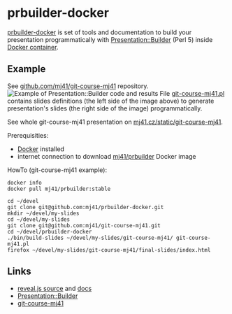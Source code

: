 prbuilder-docker
================

[prbuilder-docker](https://github.com/mj41/prbuilder-docker) is set of tools and documentation to build your presentation programmatically with [Presentation::Builder](https://github.com/mj41/Presentation-Builder) (Perl 5) inside [Docker container](https://registry.hub.docker.com/u/mj41/prbuilder/).

Example
-------

See [github.com/mj41/git-course-mj41](https://github.com/mj41/git-course-mj41) repository. 
![Example of Presentation::Builder code and results](https://raw.githubusercontent.com/mj41/prbuilder-docker/master/docs/git-course-example.png)
File [git-course-mj41.pl](https://github.com/mj41/git-course-mj41/blob/master/git-course-mj41.pl#L200)
contains slides definitions (the left side of the image above) to generate presentation's slides 
(the right side of the image) programmatically.

See whole git-course-mj41 presentation on [mj41.cz/static/git-course-mj41](http://mj41.cz/static/git-course-mj41/).

Prerequisities:
* [Docker](https://docs.docker.com/) installed
* internet connection to download [mj41/prbuilder](https://registry.hub.docker.com/u/mj41/prbuilder/) Docker image

HowTo (git-course-mj41 example):

    docker info
    docker pull mj41/prbuilder:stable

    cd ~/devel
    git clone git@github.com:mj41/prbuilder-docker.git
    mkdir ~/devel/my-slides
    cd ~/devel/my-slides
    git clone git@github.com:mj41/git-course-mj41.git
    cd ~/devel/prbuilder-docker
    ./bin/build-slides ~/devel/my-slides/git-course-mj41/ git-course-mj41.pl
    firefox ~/devel/my-slides/git-course-mj41/final-slides/index.html

Links
-----

* [reveal.js source](https://github.com/hakimel/reveal.js) and [docs](http://lab.hakim.se/reveal-js/#/) 
* [Presentation::Builder](https://github.com/mj41/Presentation-Builder)
* [git-course-mj41](https://github.com/mj41/git-course-mj41)

